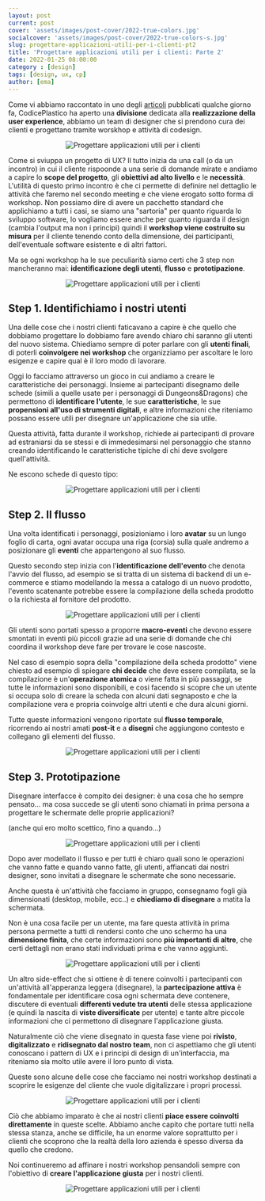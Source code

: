 ```yaml
---
layout: post
current: post
cover: 'assets/images/post-cover/2022-true-colors.jpg'
socialcover: 'assets/images/post-cover/2022-true-colors-s.jpg'
slug: progettare-applicazioni-utili-per-i-clienti-pt2
title: 'Progettare applicazioni utili per i clienti: Parte 2'
date: 2022-01-25 08:00:00
category : [design]
tags: [design, ux, cp]
author: [ema]
---
```


Come vi abbiamo raccontato in uno degli [articoli](https://blog.codiceplastico.com/progettare-applicazioni-utili-per-i-clienti) pubblicati qualche giorno fa, CodicePlastico ha aperto una **divisione** dedicata alla **realizzazione della user experience**, abbiamo un team di designer che si prendono cura dei clienti e progettano tramite worskhop e attività di codesign.

<figure style="text-align:center"><img src="/assets/images/post-content/ema-designer/emadesigner_s_002.png" alt="Progettare applicazioni utili per i clienti" /></figure>

Come si sviuppa un progetto di UX? Il tutto inizia da una call (o da un incontro) in cui il cliente rispoonde a una serie di domande mirate e andiamo a capire lo **scope del progetto**, gli **obiettivi ad alto livello** e le **necessità**. L'utilità di questo primo incontro è che ci permette di definire nel dettaglio le attività che faremo nel secondo meeting e che viene erogato sotto forma di workshop. Non possiamo dire di avere un pacchetto standard che applichiamo a tutti i casi, se siamo una "sartoria" per quanto riguarda lo sviluppo software, lo vogliamo essere anche per quanto riguarda il design (cambia l'output ma non i principi) quindi il **workshop viene costruito su misura** per il cliente tenendo conto della dimensione, dei participanti, dell'eventuale software esistente e di altri fattori.

Ma se ogni workshop ha le sue peculiarità siamo certi che 3 step non mancheranno mai: **identificazione degli utenti**, **flusso** e **prototipazione**.

<figure style="text-align:center"><img src="/assets/images/post-content/ema-designer/emadesigner_s_001.png" alt="Progettare applicazioni utili per i clienti" /></figure>

## Step 1. Identifichiamo i nostri utenti

Una delle cose che i nostri clienti faticavano a capire è che quello che dobbiamo progettare lo dobbiamo fare avendo chiaro chi saranno gli utenti del nuovo sistema. Chiediamo sempre di poter parlare con gli **utenti finali**, di poterli **coinvolgere nei workshop** che organizziamo per ascoltare le loro esigenze e capire qual è il loro modo di lavorare.

Oggi lo facciamo attraverso un gioco in cui andiamo a creare le caratteristiche dei personaggi. Insieme ai partecipanti disegnamo delle schede (simili a quelle usate per i personaggi di Dungeons&Dragons) che permettono di **identificare l'utente**, le sue **caratteristiche**, le sue **propensioni all'uso di strumenti digitali**, e altre informazioni che riteniamo possano essere utili per disegnare un'applicazione che sia utile.

Questa attività, fatta durante il workshop, richiede ai partecipanti di provare ad estraniarsi da se stessi e di immedesimarsi nel personaggio che stanno creando identificando le caratteristiche tipiche di chi deve svolgere quell'attività.

Ne escono schede di questo tipo:

<figure style="text-align:center"><img src="/assets/images/post-content/ema-designer/emadesigner_people.png" alt="Progettare applicazioni utili per i clienti" /></figure>

## Step 2. Il flusso

Una volta identificati i personaggi, posizioniamo i loro **avatar** su un lungo foglio di carta, ogni avatar occupa una riga (corsia) sulla quale andremo a posizionare gli **eventi** che appartengono al suo flusso.

Questo secondo step inizia con l'**identificazione dell'evento** che denota l'avvio del flusso, ad esempio se si tratta di un sistema di backend di un e-commerce e stiamo modellando la messa a catalogo di un nuovo prodotto, l'evento scatenante potrebbe essere la compilazione della scheda prodotto o la richiesta al fornitore del prodotto.

<figure style="text-align:center"><img src="/assets/images/post-content/ema-designer/emadesigner_s_004.png" alt="Progettare applicazioni utili per i clienti" /></figure>

Gli utenti sono portati spesso a proporre **macro-eventi** che devono essere smontati in eventi più piccoli grazie ad una serie di domande che chi coordina il workshop deve fare per trovare le cose nascoste.

Nel caso di esempio sopra della "compilazione della scheda prodotto" viene chiesto ad esempio di spiegare **chi decide** che deve essere compilata, se la compilazione è un'**operazione atomica** o viene fatta in più passaggi, se tutte le informazioni sono disponibili, e cosi facendo si scopre che un utente si occupa solo di creare la scheda con alcuni dati segnaposto e che la compilazione vera e propria coinvolge altri utenti e che dura alcuni giorni.

Tutte queste informazioni vengono riportate sul **flusso temporale**, ricorrendo ai nostri amati **post-it** e a **disegni** che aggiungono contesto e collegano gli elementi del flusso.

<figure style="text-align:center"><img src="/assets/images/post-content/ema-designer/emadesigner_flusso.png" alt="Progettare applicazioni utili per i clienti" /></figure>

## Step 3. Prototipazione

Disegnare interfacce è compito dei designer: è una cosa che ho sempre pensato... ma cosa succede se gli utenti sono chiamati in prima persona a progettare le schermate delle proprie applicazioni?

(anche qui ero molto scettico, fino a quando...)

<figure style="text-align:center"><img src="/assets/images/post-content/ema-designer/emadesigner_s_005.png" alt="Progettare applicazioni utili per i clienti" /></figure>

Dopo aver modellato il flusso e per tutti è chiaro quali sono le operazioni che vanno fatte e quando vanno fatte, gli utenti, affiancati dai nostri designer, sono invitati a disegnare le schermate che sono necessarie.

Anche questa è un'attività che facciamo in gruppo, consegnamo fogli già dimensionati (desktop, mobile, ecc..) e **chiediamo di disegnare** a matita la schermata.

Non è una cosa facile per un utente, ma fare questa attività in prima persona permette a tutti di rendersi conto che uno schermo ha una **dimensione finita**, che certe informazioni sono **più importanti di altre**, che certi dettagli non erano stati individuati prima e che vanno aggiunti.

<figure style="text-align:center"><img src="/assets/images/post-content/ema-designer/emadesigner_xl_004.png" alt="Progettare applicazioni utili per i clienti" /></figure>

Un altro side-effect che si ottiene è di tenere coinvolti i partecipanti con un'attività all'apperanza leggera (disegnare), la **partecipazione attiva** è fondamentale per identificare cosa ogni schermata deve contenere, discutere di eventuali **differenti vedute tra utenti** delle stessa applicazione (e quindi la nascita di **viste diversificate** per utente) e tante altre piccole informazioni che ci permettono di disegnare l'applicazione giusta.

Naturalmente ciò che viene disegnato in questa fase viene poi **rivisto**, **digitalizzato** e **ridisegnato dal nostro team**, non ci aspettiamo che gli utenti conoscano i pattern di UX e i principi di design di un'interfaccia, ma riteniamo sia molto utile avere il loro punto di vista.

Queste sono alcune delle cose che facciamo nei nostri workshop destinati a scoprire le esigenze del cliente che vuole digitalizzare i propri processi.

<figure style="text-align:center"><img src="/assets/images/post-content/ema-designer/emadesigner_xl_005.png" alt="Progettare applicazioni utili per i clienti" /></figure>

Ciò che abbiamo imparato è che ai nostri clienti **piace essere coinvolti direttamente** in queste scelte. Abbiamo anche capito che portare tutti nella stessa stanza, anche se difficile, ha un enorme valore soprattutto per i clienti che scoprono che la realtà della loro azienda è spesso diversa da quello che credono.

Noi continueremo ad affinare i nostri workshop pensandoli sempre con l'obiettivo di **creare l'applicazione giusta** per i nostri clienti.

<figure style="text-align:center"><img src="/assets/images/post-content/ema-designer/emadesigner_s_003.png" alt="Progettare applicazioni utili per i clienti" /></figure>